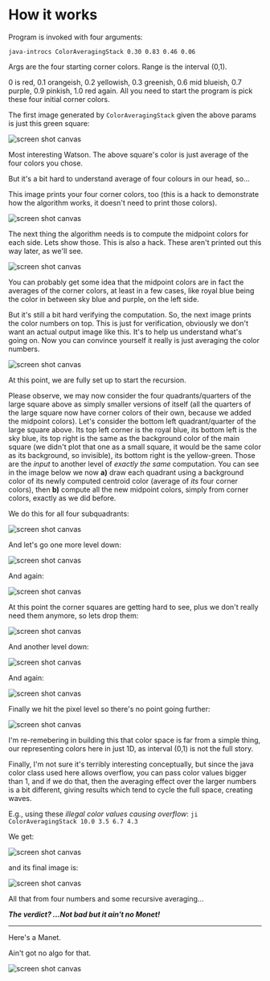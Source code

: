# How it works

Program is invoked with four arguments:

`java-introcs ColorAveragingStack 0.30 0.83 0.46 0.06`

Args are the four starting corner colors. Range is the interval (0,1).

0 is red, 0.1 orangeish, 0.2 yellowish, 0.3 greenish, 0.6 mid blueish, 
0.7 purple, 0.9 pinkish, 1.0 red again. All you need to start the program
is pick these four initial corner colors.

The first image generated by `ColorAveragingStack` given the above params is just this green square:

![screen shot canvas](output/stacks/i0.3-0.83-0.46-0.06--0.jpg?raw=true "")

Most interesting Watson. The above square's color is just average of the four colors you chose.

But it's a bit hard to understand average of four colours in our head, so...

This image prints your four corner colors, too (this is a hack to demonstrate
how the algorithm works, it doesn't need to print those colors).

![screen shot canvas](output/stacks/i0.3-0.83-0.46-0.06--0c.jpg?raw=true "")

The next thing the algorithm needs is to compute the midpoint colors for each
side. Lets show those. This is also a hack. These aren't printed out this way
later, as we'll see.

![screen shot canvas](output/stacks/i0.3-0.83-0.46-0.06--0cm.jpg?raw=true "")

You can probably get some idea that the midpoint colors are in fact the averages
of the corner colors, at least in a few cases, like royal blue being the color
in between sky blue and purple, on the left side.

But it's still a bit hard verifying the computation. So, the next image prints
the color numbers on top. This is just for verification, obviously we don't
want an actual output image like this. It's to help us understand what's going
on. Now you can convince yourself it really is just averaging the color numbers.

![screen shot canvas](output/stacks/i0.3-0.83-0.46-0.06--0cmt.jpg?raw=true "")

At this point, we are fully set up to start the recursion.

Please observe, we may now consider the four quadrants/quarters of the large square above
as simply smaller versions of itself (all the quarters of the large square now 
have corner colors of their own, because we added the midpoint colors).
Let's consider the bottom left quadrant/quarter of the large square above. 
Its top left corner is the royal blue, its bottom left is the sky blue, its top right
is the same as the background color of the main square (we didn't plot that one as a small
square, it would be the same color as its background, so invisible), its bottom right is 
the yellow-green. Those are the *input* to another level of *exactly the same* computation. 
You can see in the image below we now __a)__ draw each quadrant using a background color
of its newly computed centroid color (average of _its_ four corner colors), then __b)__ 
compute all the new midpoint colors, simply from corner colors, exactly as we did before.

We do this for all four subquadrants:

![screen shot canvas](output/stacks/i0.3-0.83-0.46-0.06--1cm.jpg?raw=true "")

And let's go one more level down:

![screen shot canvas](output/stacks/i0.3-0.83-0.46-0.06--2cm.jpg?raw=true "")

And again:

![screen shot canvas](output/stacks/i0.3-0.83-0.46-0.06--3cm.jpg?raw=true "")

At this point the corner squares are getting hard to see, plus we don't really
need them anymore, so lets drop them:

![screen shot canvas](output/stacks/i0.3-0.83-0.46-0.06--4.jpg?raw=true "")

And another level down:

![screen shot canvas](output/stacks/i0.3-0.83-0.46-0.06--5.jpg?raw=true "")

And again:

![screen shot canvas](output/stacks/i0.3-0.83-0.46-0.06--6.jpg?raw=true "")

Finally we hit the pixel level so there's no point going further:

![screen shot canvas](output/stacks/i0.3-0.83-0.46-0.06--7.jpg?raw=true "")



I'm re-remebering in building this that color space is far from a simple thing,
our representing colors here in just 1D, as interval (0,1) is not the full story.


Finally,  I'm not sure it's terribly interesting conceptually, but since the java color
class used here allows overflow, you can pass color values bigger than 1, and 
if we do that, then the averaging effect over the larger numbers is a bit different,
giving results which tend to cycle the full space, creating waves.

E.g., using these _illegal color values causing overflow_: `ji ColorAveragingStack 10.0 3.5 6.7 4.3` 

We get:

![screen shot canvas](output/stacks/i10.0-3.5-6.7-4.3--0cmt.jpg?raw=true "")

and its final image is:

![screen shot canvas](output/stacks/i10.0-3.5-6.7-4.3--7.jpg?raw=true "")

All that from four numbers and some recursive averaging...

___The verdict? ...Not bad but it ain't no Monet!___

---

Here's a Manet.

Ain't got no algo for that.

![screen shot canvas](Manet.jpg?raw=true "")

